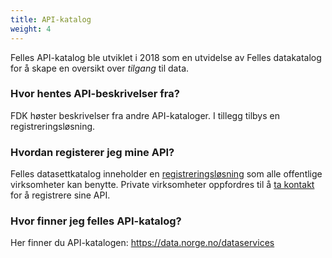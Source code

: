 ```yaml
---
title: API-katalog
weight: 4
---
```


Felles API-katalog ble utviklet i 2018 som en utvidelse av Felles datakatalog for å skape en oversikt over *tilgang* til data.

### Hvor hentes API-beskrivelser fra?
FDK høster beskrivelser fra andre API-kataloger. I tillegg tilbys en registreringsløsning.

### Hvordan registerer jeg mine API?
Felles datasettkatalog inneholder en [registreringsløsning](https://fellesdatakatalog.digdir.no/about-registration) som alle offentlige virksomheter kan benytte. Private virksomheter oppfordres til å [ta kontakt](mailto:fellesdatakatalog@digdir.no) for å registrere sine API.

### Hvor finner jeg felles API-katalog?
Her finner du API-katalogen: https://data.norge.no/dataservices

